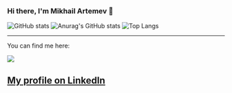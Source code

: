 ### Hi there, I'm Mikhail Artemev 👋

<!--
**Artemev1986/Artemev1986** is a ✨ _special_ ✨ repository because its `README.md` (this file) appears on your GitHub profile.

Here are some ideas to get you started:

- 🔭 I’m currently working on ...
- 🌱 I’m currently learning ...
- 👯 I’m looking to collaborate on ...
- 🤔 I’m looking for help with ...
- 💬 Ask me about ...
- 📫 How to reach me: ...
- 😄 Pronouns: ...
- ⚡ Fun fact: ...
-->

![GitHub stats](http://github-profile-summary-cards.vercel.app/api/cards/profile-details?username=Artemev1986&theme=github)
![Anurag's GitHub stats](https://github-readme-stats.vercel.app/api?username=Artemev1986&show_icons=true)
![Top Langs](https://github-readme-stats.vercel.app/api/top-langs/?username=Artemev1986&layout=compact)

---
You can find me here:

<a href="https://t.me/MikhailArtemev"><img src="https://img.shields.io/badge/Telegram-2CA5E0?style=for-the-badge&logo=telegram&logoColor=white"></a>

## [My profile on LinkedIn](https://www.linkedin.com/in/mikhail-artemyev-b51331107)
